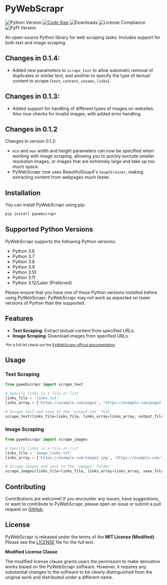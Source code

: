 # PyWebScrapr
![Python Version](https://img.shields.io/badge/python-3.12-blue.svg)
[![Code Size](https://img.shields.io/github/languages/code-size/infinitode/pywebscrapr)](https://github.com/infinitode/pywebscrapr)
![Downloads](https://pepy.tech/badge/pywebscrapr)
![License Compliance](https://img.shields.io/badge/license-compliance-brightgreen.svg)
![PyPI Version](https://img.shields.io/pypi/v/pywebscrapr)

An open-source Python library for web scraping tasks. Includes support for both text and image scraping.

## Changes in 0.1.4:
- Added new parameters to `scrape_text` to allow automatic removal of duplicates or similar text, and another to specify the type of textual content to scrape (`text`, `content`, `unseen`, `links`).

## Changes in 0.1.3:
- Added support for handling of different types of images on websites. Also now checks for invalid images, with added error handling.

## Changes in 0.1.2

Changes in version 0.1.2:
- `min` and `max` width and height parameters can now be specified when working with image scraping, allowing you to quickly exclude smaller resolution images, or images that are extremely large and take up too much space.
- PyWebScrapr now uses BeautifulSoup4's `SoupStrainer`, making extracting content from webpages much faster.

## Installation

You can install PyWebScrapr using pip:

```bash
pip install pywebscrapr
```

## Supported Python Versions

PyWebScrapr supports the following Python versions:

- Python 3.6
- Python 3.7
- Python 3.8
- Python 3.9
- Python 3.10
- Python 3.11
- Python 3.12/Later (Preferred)

Please ensure that you have one of these Python versions installed before using PyWebScrapr. PyWebScrapr may not work as expected on lower versions of Python than the supported.

## Features

- **Text Scraping**: Extract textual content from specified URLs.
- **Image Scraping**: Download images from specified URLs.

<sub>*for a full list check out the [PyWebScrapr official documentation](https://infinitode-docs.gitbook.io/documentation/package-documentation/pywebscrapr-package-documentation).</sub>

## Usage

### Text Scraping

```python
from pywebscrapr import scrape_text

# Specify links in a file or list
links_file = 'links.txt'
links_array = ['https://example.com/page1', 'https://example.com/page2']

# Scrape text and save to the 'output.txt' file
scrape_text(links_file=links_file, links_array=links_array, output_file='output.txt')
```

### Image Scraping

```python
from pywebscrapr import scrape_images

# Specify links in a file or list
links_file = 'image_links.txt'
links_array = ['https://example.com/image1.jpg', 'https://example.com/image2.png']

# Scrape images and save to the 'images' folder
scrape_images(links_file=links_file, links_array=links_array, save_folder='images')
```

## Contributing

Contributions are welcome! If you encounter any issues, have suggestions, or want to contribute to PyWebScrapr, please open an issue or submit a pull request on [GitHub](https://github.com/infinitode/pywebscrapr).

## License

PyWebScrapr is released under the terms of the **MIT License (Modified)**. Please see the [LICENSE](https://github.com/infinitode/pywebscrapr/blob/main/LICENSE) file for the full text.

**Modified License Clause**

The modified license clause grants users the permission to make derivative works based on the PyWebScrapr software. However, it requires any substantial changes to the software to be clearly distinguished from the original work and distributed under a different name.
